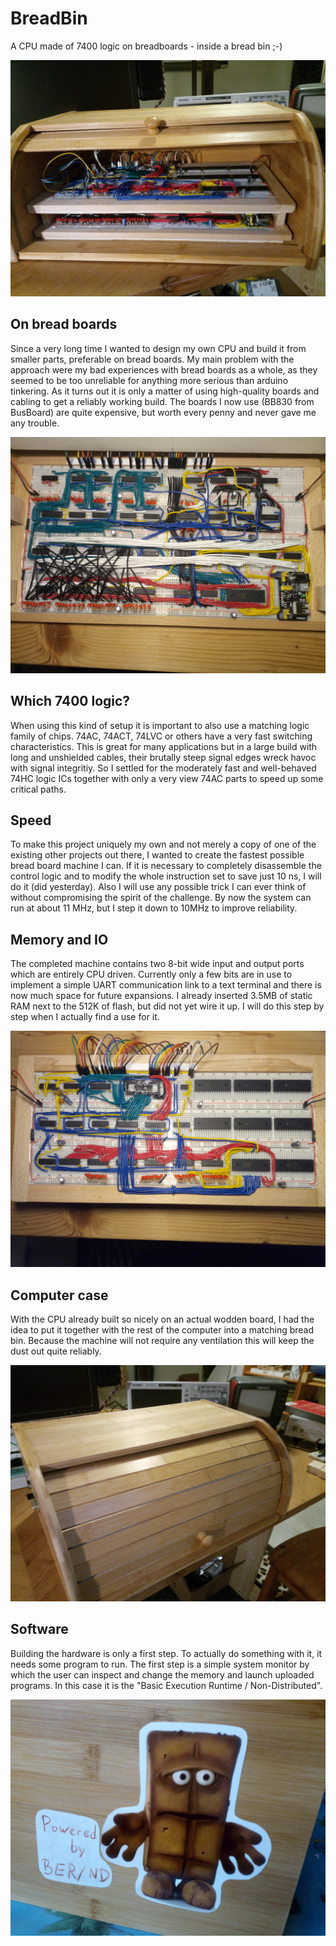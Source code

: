 # BreadBin
A CPU made of 7400 logic on breadboards - inside a bread bin ;-) 

![alt text](gallery/Assembly.jpg "Generic wooden bread bin")


## On bread boards

Since a very long time I wanted to design my own CPU and build it from smaller parts, preferable 
on bread boards. My main problem with the approach were my bad experiences with bread boards as a whole,
as they seemed to be too unreliable for anything more serious than arduino tinkering.
As it turns out it is only a matter of using high-quality boards and cabling to get a reliably working
build. The boards I now use (BB830 from BusBoard) are quite expensive, but worth every penny and never 
gave me any trouble.

![alt text](gallery/CPU.jpg "8-bit CPU with a RISC architecture")

## Which 7400 logic?

When using this kind of setup it is important to also use a matching logic family of chips. 74AC, 74ACT, 74LVC or 
others have a very fast switching characteristics. This is great for many applications but in a large build with
long and unshielded cables, their brutally steep signal edges wreck havoc with signal integritiy.
So I settled for the moderately fast and well-behaved 74HC logic ICs together with only a very view 74AC parts to speed
up some critical paths.

## Speed

To make this project uniquely my own and not merely a copy of one of the existing other projects out there,
I wanted to create the fastest possible bread board machine I can. If it is necessary to completely disassemble
the control logic and to modify the whole instruction set to save just 10 ns, I will do it (did yesterday).
Also I will use any possible trick I can ever think of without compromising the spirit of the challenge.
By now the system can run at about 11 MHz, but I step it down to 10MHz to improve reliability.

## Memory and IO

The completed machine contains two 8-bit wide input and output ports which are entirely CPU driven. Currently
only a few bits are in use to implement a simple UART communication link to a text terminal and there is now
much space for future expansions. I already inserted 3.5MB of static RAM next to the 512K of flash,
but did not yet wire it up. I will do this step by step when I actually find a use for it.

![alt text](gallery/SystemBoard.jpg "System board with ROM, RAM, IO")


## Computer case

With the CPU already built so nicely on an actual wodden board, I had the idea to put it together with
the rest of the computer into a matching bread bin. Because the machine will not require any ventilation this
will keep the dust out quite reliably.

![alt text](gallery/Case.jpg "Generic wooden bread bin")

## Software

Building the hardware is only a first step. To actually do something with it, it needs some program to run.
The first step is a simple system monitor by which the user can inspect and change the memory and launch
uploaded programs. In this case it is the "Basic Execution Runtime / Non-Distributed".

![alt text](gallery/Logo.jpg "Operating system logo")
